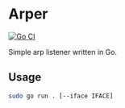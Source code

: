 # Arper

[![Go CI](https://github.com/Granddave/arper/actions/workflows/go.yml/badge.svg)](https://github.com/Granddave/arper/actions/workflows/go.yml)

Simple arp listener written in Go.

## Usage

```bash
sudo go run . [--iface IFACE]
```
